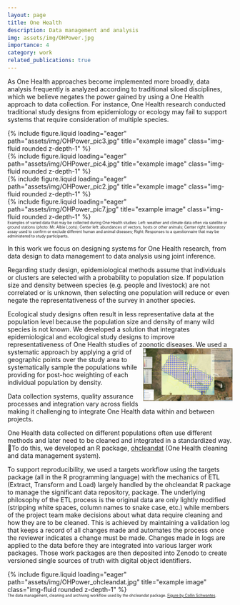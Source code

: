 ```yaml
---
layout: page
title: One Health  
description: Data management and analysis
img: assets/img/OHPower.jpg
importance: 4
category: work
related_publications: true
---
```


<style>
div.caption {
  font-size: 0.6em;
}
</style>


As One Health approaches become implemented more broadly, data analysis frequently is analyzed according to traditional siloed disciplines, which we believe negates the power gained by using a One Health approach to data collection. For instance, One Health research conducted traditional study designs from epidemiology or ecology may fail to support systems that require consideration of multiple species. 

<div class="row">
    <div class="col-sm mt-3 mt-md-0">
        {% include figure.liquid loading="eager" path="assets/img/OHPower_pic3.jpg" title="example image" class="img-fluid rounded z-depth-1" %}
    </div>
    <div class="col-sm mt-3 mt-md-0">
        {% include figure.liquid loading="eager" path="assets/img/OHPower_pic4.jpg" title="example image" class="img-fluid rounded z-depth-1" %}
    </div>
    <div class="col-sm mt-3 mt-md-0">
        {% include figure.liquid loading="eager" path="assets/img/OHPower_pic2.jpg" title="example image" class="img-fluid rounded z-depth-1" %}
    </div>
      <div class="col-sm mt-3 mt-md-0">
        {% include figure.liquid loading="eager" path="assets/img/OHPower_pic7.jpg" title="example image" class="img-fluid rounded z-depth-1" %}
    </div>
</div>
<div class="caption">
    Examples of varied data that may be collected during One Health studies: Left: weather and climate data often via satellite or ground stations (photo: Mr. Albie Loots); Center left: abundances of vectors, hosts or other animals; Center right: laboratory assay used to confirm or exclude different human and animal diseases; Right: Responses to a questionnaire that may be administered to study participants.
</div>

In this work we focus on designing systems for One Health research, from data design to data management to data analysis using joint inference. 



Regarding study design, epidemiological methods assume that individuals or clusters are selected with a probability to population size. If population size and density between species (e.g. people and livestock) are not correlated or is unknown, then selecting one population will reduce or even negate the representativeness of the survey in another species.

Ecological study designs often result in less representative data at the population level because the population size and density of many wild species is not known. We developed a solution that integrates epidemiological and ecological study designs to improve representativeness of One Health studies of zoonotic diseases. 
<img src="/assets/img/OHPower_grid.jpg" align="right" width="200px"/>
We used a systematic approach by applying a grid of geographic points over the study area to systematically sample the populations while providing for post-hoc weighting of each individual population by density.

Data collection systems, quality assurance processes and integration vary across fields making it challenging to integrate One Health data within and between projects. 

One Health data collected on different populations often use different methods and later need to be cleaned and integrated in a standardized way. To do this, we developed an R package, [ohcleandat](https://ecohealthalliance.github.io/ohcleandat) (One Health cleaning and data management system). 

To support reproducibility, we used a targets workflow using the targets package (all in the R programming language) with the mechanics of ETL (Extract, Transform and Load) largely handled by the ohcleandat R package to manage the significant data repository, package. The underlying philosophy of the ETL process is the original data are only lightly modified (stripping white spaces, column names to snake case, etc.) while members of the project team make decisions about what data require cleaning and how they are to be cleaned. This is achieved by maintaining a validation log that keeps a record of all changes made and automates the process once the reviewer indicates a change must be made. Changes made in logs are applied to the data before they are integrated into various larger work packages. Those work packages are then deposited into Zenodo to create versioned single sources of truth with digital object identifiers.


<div class="row">
    <div class="col-sm mt-3 mt-md-0">
        {% include figure.liquid loading="eager" path="assets/img/OHPower_ohcleandat.jpg" title="example image" class="img-fluid rounded z-depth-1" %}
    </div>
</div>
<div class="caption">
    The data management, cleaning and archiving workflow used by the ohcleandat package. 
    <a href="[https://ropensci.org/blog/2024/09/17/deposits-in-the-wild/]">Figure by Collin Schwantes</a>.
</div>
